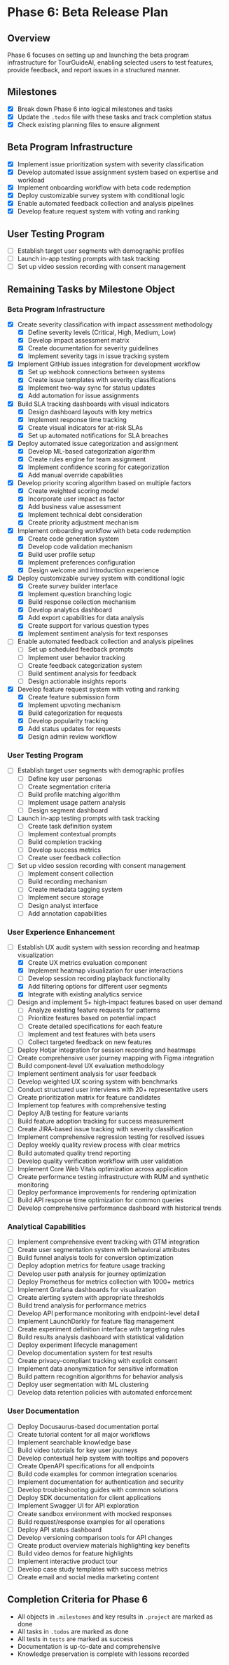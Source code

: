 # Phase 6: Beta Release Plan

## Overview
Phase 6 focuses on setting up and launching the beta program infrastructure for TourGuideAI, enabling selected users to test features, provide feedback, and report issues in a structured manner.

## Milestones

- [X] Break down Phase 6 into logical milestones and tasks
- [X] Update the `.todos` file with these tasks and track completion status
- [X] Check existing planning files to ensure alignment

## Beta Program Infrastructure

- [X] Implement issue prioritization system with severity classification
- [X] Develop automated issue assignment system based on expertise and workload
- [X] Implement onboarding workflow with beta code redemption
- [X] Deploy customizable survey system with conditional logic
- [X] Enable automated feedback collection and analysis pipelines
- [X] Develop feature request system with voting and ranking

## User Testing Program

- [ ] Establish target user segments with demographic profiles
- [ ] Launch in-app testing prompts with task tracking
- [ ] Set up video session recording with consent management

## Remaining Tasks by Milestone Object

### Beta Program Infrastructure
- [X] Create severity classification with impact assessment methodology
  - [X] Define severity levels (Critical, High, Medium, Low)
  - [X] Develop impact assessment matrix
  - [X] Create documentation for severity guidelines
  - [X] Implement severity tags in issue tracking system

- [X] Implement GitHub issues integration for development workflow
  - [X] Set up webhook connections between systems
  - [X] Create issue templates with severity classifications
  - [X] Implement two-way sync for status updates
  - [X] Add automation for issue assignments

- [X] Build SLA tracking dashboards with visual indicators
  - [X] Design dashboard layouts with key metrics
  - [X] Implement response time tracking
  - [X] Create visual indicators for at-risk SLAs
  - [X] Set up automated notifications for SLA breaches

- [X] Deploy automated issue categorization and assignment
  - [X] Develop ML-based categorization algorithm
  - [X] Create rules engine for team assignment
  - [X] Implement confidence scoring for categorization
  - [X] Add manual override capabilities

- [X] Develop priority scoring algorithm based on multiple factors
  - [X] Create weighted scoring model
  - [X] Incorporate user impact as factor
  - [X] Add business value assessment
  - [X] Implement technical debt consideration
  - [X] Create priority adjustment mechanism

- [X] Implement onboarding workflow with beta code redemption
  - [X] Create code generation system
  - [X] Develop code validation mechanism
  - [X] Build user profile setup
  - [X] Implement preferences configuration
  - [X] Design welcome and introduction experience

- [X] Deploy customizable survey system with conditional logic
  - [X] Create survey builder interface
  - [X] Implement question branching logic
  - [X] Build response collection mechanism
  - [X] Develop analytics dashboard
  - [X] Add export capabilities for data analysis
  - [X] Create support for various question types
  - [X] Implement sentiment analysis for text responses

- [ ] Enable automated feedback collection and analysis pipelines
  - [ ] Set up scheduled feedback prompts
  - [ ] Implement user behavior tracking
  - [ ] Create feedback categorization system
  - [ ] Build sentiment analysis for feedback
  - [ ] Design actionable insights reports

- [X] Develop feature request system with voting and ranking
  - [X] Create feature submission form
  - [X] Implement upvoting mechanism
  - [X] Build categorization for requests
  - [X] Develop popularity tracking
  - [X] Add status updates for requests
  - [X] Design admin review workflow

### User Testing Program
- [ ] Establish target user segments with demographic profiles
  - [ ] Define key user personas
  - [ ] Create segmentation criteria
  - [ ] Build profile matching algorithm
  - [ ] Implement usage pattern analysis
  - [ ] Design segment dashboard

- [ ] Launch in-app testing prompts with task tracking
  - [ ] Create task definition system
  - [ ] Implement contextual prompts
  - [ ] Build completion tracking
  - [ ] Develop success metrics
  - [ ] Create user feedback collection

- [ ] Set up video session recording with consent management
  - [ ] Implement consent collection
  - [ ] Build recording mechanism
  - [ ] Create metadata tagging system
  - [ ] Implement secure storage
  - [ ] Design analyst interface
  - [ ] Add annotation capabilities

### User Experience Enhancement
- [ ] Establish UX audit system with session recording and heatmap visualization
  - [X] Create UX metrics evaluation component
  - [X] Implement heatmap visualization for user interactions
  - [ ] Develop session recording playback functionality
  - [X] Add filtering options for different user segments
  - [X] Integrate with existing analytics service
- [ ] Design and implement 5+ high-impact features based on user demand
  - [ ] Analyze existing feature requests for patterns
  - [ ] Prioritize features based on potential impact
  - [ ] Create detailed specifications for each feature
  - [ ] Implement and test features with beta users
  - [ ] Collect targeted feedback on new features
- [ ] Deploy Hotjar integration for session recording and heatmaps
- [ ] Create comprehensive user journey mapping with Figma integration
- [ ] Build component-level UX evaluation methodology
- [ ] Implement sentiment analysis for user feedback
- [ ] Develop weighted UX scoring system with benchmarks
- [ ] Conduct structured user interviews with 20+ representative users
- [ ] Create prioritization matrix for feature candidates
- [ ] Implement top features with comprehensive testing
- [ ] Deploy A/B testing for feature variants
- [ ] Build feature adoption tracking for success measurement
- [ ] Create JIRA-based issue tracking with severity classification
- [ ] Implement comprehensive regression testing for resolved issues
- [ ] Deploy weekly quality review process with clear metrics
- [ ] Build automated quality trend reporting
- [ ] Develop quality verification workflow with user validation
- [ ] Implement Core Web Vitals optimization across application
- [ ] Create performance testing infrastructure with RUM and synthetic monitoring
- [ ] Deploy performance improvements for rendering optimization
- [ ] Build API response time optimization for common queries
- [ ] Develop comprehensive performance dashboard with historical trends

### Analytical Capabilities
- [ ] Implement comprehensive event tracking with GTM integration
- [ ] Create user segmentation system with behavioral attributes
- [ ] Build funnel analysis tools for conversion optimization
- [ ] Deploy adoption metrics for feature usage tracking
- [ ] Develop user path analysis for journey optimization
- [ ] Deploy Prometheus for metrics collection with 1000+ metrics
- [ ] Implement Grafana dashboards for visualization
- [ ] Create alerting system with appropriate thresholds
- [ ] Build trend analysis for performance metrics
- [ ] Develop API performance monitoring with endpoint-level detail
- [ ] Implement LaunchDarkly for feature flag management
- [ ] Create experiment definition interface with targeting rules
- [ ] Build results analysis dashboard with statistical validation
- [ ] Deploy experiment lifecycle management
- [ ] Develop documentation system for test results
- [ ] Create privacy-compliant tracking with explicit consent
- [ ] Implement data anonymization for sensitive information
- [ ] Build pattern recognition algorithms for behavior analysis
- [ ] Deploy user segmentation with ML clustering
- [ ] Develop data retention policies with automated enforcement

### User Documentation
- [ ] Deploy Docusaurus-based documentation portal
- [ ] Create tutorial content for all major workflows
- [ ] Implement searchable knowledge base
- [ ] Build video tutorials for key user journeys
- [ ] Develop contextual help system with tooltips and popovers
- [ ] Create OpenAPI specifications for all endpoints
- [ ] Build code examples for common integration scenarios
- [ ] Implement documentation for authentication and security
- [ ] Develop troubleshooting guides with common solutions
- [ ] Deploy SDK documentation for client applications
- [ ] Implement Swagger UI for API exploration
- [ ] Create sandbox environment with mocked responses
- [ ] Build request/response examples for all operations
- [ ] Deploy API status dashboard
- [ ] Develop versioning comparison tools for API changes
- [ ] Create product overview materials highlighting key benefits
- [ ] Build video demos for feature highlights
- [ ] Implement interactive product tour
- [ ] Develop case study templates with success metrics
- [ ] Create email and social media marketing content

## Completion Criteria for Phase 6
- All objects in `.milestones` and key results in `.project` are marked as done
- All tasks in `.todos` are marked as done
- All tests in `tests` are marked as success
- Documentation is up-to-date and comprehensive
- Knowledge preservation is complete with lessons recorded 